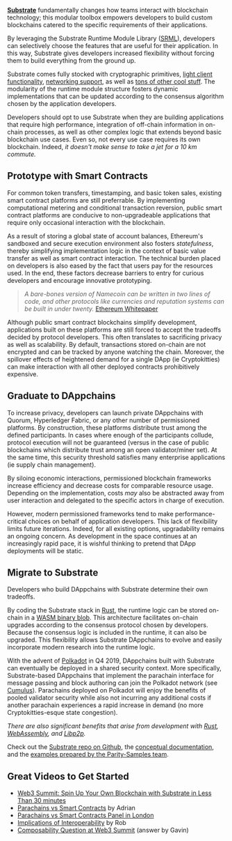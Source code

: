 **[Substrate](https://www.parity.io/what-is-substrate/)** fundamentally changes how teams interact with blockchain technology; this modular toolbox empowers developers to build custom blockchains catered to the specific requirements of their applications. 

By leveraging the Substrate Runtime Module Library ([SRML](https://github.com/paritytech/substrate)), developers can selectively choose the features that are useful for their application. In this way, Substrate gives developers increased flexibility without forcing them to build everything from the ground up. 

Substrate comes fully stocked with cryptographic primitives, [light client functionality](https://www.parity.io/what-is-a-light-client/), [networking support](https://www.parity.io/why-libp2p/), as well as [tons of other cool stuff](https://www.parity.io/what-is-substrate/). The modularity of the runtime module structure fosters dynamic implementations that can be updated according to the consensus algorithm chosen by the application developers.

Developers should opt to use Substrate when they are building applications that require high performance, integration of off-chain information in on-chain processes, as well as other complex logic that extends beyond basic blockchain use cases. Even so, not every use case requires its own blockchain. Indeed, *it doesn't make sense to take a jet for a 10 km commute.*

## Prototype with Smart Contracts

For common token transfers, timestamping, and basic token sales, existing smart contract platforms are still preferrable. By implementing computational metering and conditional transaction reversion, public smart contract platforms are conducive to non-upgradeable applications that require only occasional interaction with the blockchain. 

As a result of storing a global state of account balances, Ethereum's sandboxed and secure execution environment also fosters *statefulness*, thereby simplifying implementation logic in the context of basic value transfer as well as smart contract interaction. The technical burden placed on developers is also eased by the fact that users pay for the resources used. In the end, these factors decrease barriers to entry for curious developers and encourage innovative prototyping.

> *A bare-bones version of Namecoin can be written in two lines of code, and other protocols like currencies and reputation systems can be built in under twenty.* [Ethereum Whitepaper](https://github.com/ethereum/wiki/wiki/White-Paper#ethereum)

Although public smart contract blockchains simplify development, applications built on these platforms are still forced to accept the tradeoffs decided by protocol developers. This often translates to sacrificing privacy as well as scalability. By default, transactions stored on-chain are not encrypted and can be tracked by anyone watching the chain. Moreover, the spillover effects of heightened demand for a single DApp (ie Cryptokitties) can make interaction with all other deployed contracts prohibitively expensive.

## Graduate to DAppchains

To increase privacy, developers can launch private DAppchains with Quorum, Hyperledger Fabric, or any other number of permissioned platforms. By construction, these platforms distribute trust among the defined participants. In cases where enough of the participants collude, protocol execution will not be guaranteed (versus in the case of public blockchains which distribute trust among an open validator/miner set). At the same time, this security threshold satisfies many enterprise applications (ie supply chain management).

By siloing economic interactions, permissioned blockchain frameworks increase efficiency and decrease costs for comparable resource usage. Depending on the implementation, costs *may* also be abstracted away from user interaction and delegated to the specific actors in charge of execution. 

However, modern permissioned frameworks tend to make performance-critical choices on behalf of application developers. This lack of flexibility limits future iterations. Indeed, for all existing options, upgradability remains an ongoing concern. As development in the space continues at an increasingly rapid pace, it is wishful thinking to pretend that DApp deployments will be static. 

## Migrate to Substrate
Developers who build DAppchains with Substrate determine their own tradeoffs.

By coding the Substrate stack in [Rust](https://www.parity.io/why-rust/), the runtime logic can be stored on-chain in a [WASM binary blob](https://medium.com/polkadot-network/wasm-on-the-blockchain-the-lesser-evil-da8d7c6ef6bd). This architecture facilitates on-chain upgrades according to the consensus protocol chosen by developers. Because the consensus logic is included in the runtime, it can also be upgraded. This flexibility allows Substrate DAppchains to evolve and easily incorporate modern research into the runtime logic.

With the advent of [Polkadot](https://medium.com/polkadot-network/polkadot-the-foundation-of-a-new-internet-e8800ec81c7) in Q4 2019, DAppchains built with Substrate can eventually be deployed in a shared security context. More specifically, Substrate-based DAppchains that implement the parachain interface for message passing and block authoring can join the Polkadot network (see [Cumulus](https://github.com/paritytech/cumulus)). Parachains deployed on Polkadot will enjoy the benefits of pooled validator security while also not incurring any additional costs if another parachain experiences a rapid increase in demand (no more Cryptokitties-esque state congestion).

*There are also significant benefits that arise from development with [Rust](https://medium.com/paritytech/why-rust-846fd3320d3f), [WebAssembly](https://medium.com/polkadot-network/wasm-on-the-blockchain-the-lesser-evil-da8d7c6ef6bd), and [Libp2p](https://www.parity.io/why-libp2p/).*

Check out the [Substrate repo on Github](https://github.com/paritytech/substrate/), the [conceptual documentation](https://docs.substrate.dev/), and the [examples prepared by the Parity-Samples team](https://github.com/parity-samples).

## Great Videos to Get Started
* [Web3 Summit: Spin Up Your Own Blockchain with Substrate in Less Than 30 minutes](https://www.youtube.com/watch?v=0IoUZdDi5Is&feature=youtu.be&t=)
* [Parachains vs Smart Contracts](https://www.youtube.com/watch?v=LRAqF-8samI) by Adrian
* [Parachains vs Smart Contracts Panel in London](https://www.youtube.com/watch?v=xpjJPuQvSu4)
* [Implications of Interoperability](https://www.youtube.com/watch?v=TBeGIGvC6r8) by Rob
* [Composability Question at Web3 Summit](https://youtu.be/0IoUZdDi5Is?t=47m27s) (answer by Gavin)